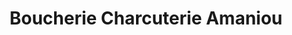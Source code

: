 ---
title: "Boucherie Charcuterie Amaniou"
url: /chevanceaux/boucherie-charcuterie-amaniou/
shop: Metzgerei
---